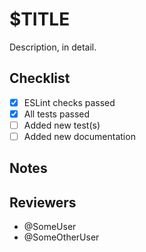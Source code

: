 # $TITLE

Description, in detail.

## Checklist
* [x] ESLint checks passed
* [x] All tests passed
* [ ] Added new test(s)
* [ ] Added new documentation

## Notes

## Reviewers
* @SomeUser
* @SomeOtherUser
